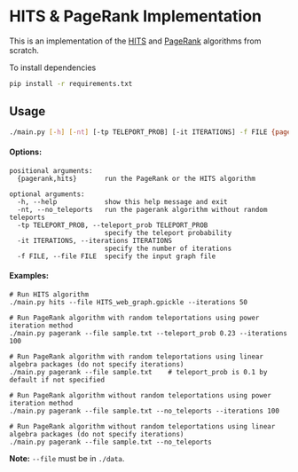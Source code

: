 # HITS & PageRank Implementation
This is an implementation of the [HITS](https://en.wikipedia.org/wiki/HITS_algorithm) and [PageRank](https://en.wikipedia.org/wiki/PageRank) algorithms from scratch.

To install dependencies
```sh
pip install -r requirements.txt
```

## Usage

```bash
./main.py [-h] [-nt] [-tp TELEPORT_PROB] [-it ITERATIONS] -f FILE {pagerank,hits}
```

#### Options:
```brainfuck
positional arguments:
  {pagerank,hits}       run the PageRank or the HITS algorithm

optional arguments:
  -h, --help            show this help message and exit
  -nt, --no_teleports   run the pagerank algorithm without random teleports
  -tp TELEPORT_PROB, --teleport_prob TELEPORT_PROB
                        specify the teleport probability
  -it ITERATIONS, --iterations ITERATIONS
                        specify the number of iterations
  -f FILE, --file FILE  specify the input graph file
```

#### Examples:
```
# Run HITS algorithm
./main.py hits --file HITS_web_graph.gpickle --iterations 50

# Run PageRank algorithm with random teleportations using power iteration method
./main.py pagerank --file sample.txt --teleport_prob 0.23 --iterations 100

# Run PageRank algorithm with random teleportations using linear algebra packages (do not specify iterations)
./main.py pagerank --file sample.txt    # teleport_prob is 0.1 by default if not specified

# Run PageRank algorithm without random teleportations using power iteration method
./main.py pagerank --file sample.txt --no_teleports --iterations 100

# Run PageRank algorithm without random teleportations using linear algebra packages (do not specify iterations)
./main.py pagerank --file sample.txt --no_teleports
```

**Note:** `--file` must be in `./data`.